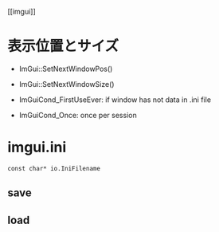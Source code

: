 [[imgui]]

# 表示位置とサイズ
- ImGui::SetNextWindowPos()
- ImGui::SetNextWindowSize()

- ImGuiCond_FirstUseEver: if window has not data in .ini file  
- ImGuiCond_Once: once per session

# imgui.ini
`const char* io.IniFilename`
## save
## load
